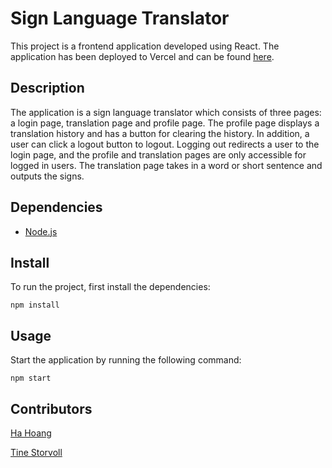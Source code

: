 # Sign Language Translator

This project is a frontend application developed using React. The application has been deployed to Vercel and can be found [here](https://lost-in-translation-gilt.vercel.app/).

## Description

The application is a sign language translator which consists of three pages: a login page, translation page and profile page. The profile page displays a translation history and has a button for clearing the history. In addition, a user can click a logout button to logout. Logging out redirects a user to the login page, and the profile and translation pages are only accessible for logged in users. The translation page takes in a word or short sentence and outputs the signs.

## Dependencies

- [Node.js](https://nodejs.org/en/)

## Install

To run the project, first install the dependencies:

```
npm install
```

## Usage

Start the application by running the following command:

```
npm start
```

## Contributors

[Ha Hoang](https://gitlab.com/hhoan)

[Tine Storvoll](https://gitlab.com/TLS97)
